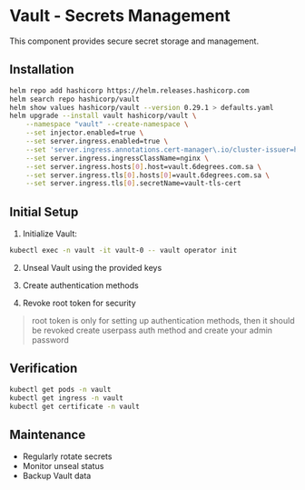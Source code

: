 # Vault - Secrets Management

This component provides secure secret storage and management.

## Installation

```bash
helm repo add hashicorp https://helm.releases.hashicorp.com
helm search repo hashicorp/vault
helm show values hashicorp/vault --version 0.29.1 > defaults.yaml
helm upgrade --install vault hashicorp/vault \
    --namespace "vault" --create-namespace \
    --set injector.enabled=true \
    --set server.ingress.enabled=true \
    --set 'server.ingress.annotations.cert-manager\.io/cluster-issuer=http01-clusterissuer' \
    --set server.ingress.ingressClassName=nginx \
    --set server.ingress.hosts[0].host=vault.6degrees.com.sa \
    --set server.ingress.tls[0].hosts[0]=vault.6degrees.com.sa \
    --set server.ingress.tls[0].secretName=vault-tls-cert

```

## Initial Setup

1. Initialize Vault:
```bash
kubectl exec -n vault -it vault-0 -- vault operator init
```

2. Unseal Vault using the provided keys

3. Create authentication methods

4. Revoke root token for security

> root token is only for setting up authentication methods, then it should be revoked
create userpass auth method and create your admin password

## Verification

```bash
kubectl get pods -n vault
kubectl get ingress -n vault
kubectl get certificate -n vault
```

## Maintenance
- Regularly rotate secrets
- Monitor unseal status
- Backup Vault data
